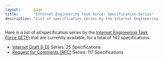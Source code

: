 ```yaml
---
layout:      page
title:       "Internet Engineering Task Force: Specification Series"
description: "List of specification series by the Internet Engineering Task Force (IETF/)"
---
```


Here is a list of all specification series by the [Internet Engineering Task Force (IETF)](http://www.ietf.org/) that are currently available, for a total of 142 specifications:

  * [Internet Draft (I-D)](I-D/) Series: 25 Specifications
  * [Request for Comments (RFC)](RFC/) Series: 117 Specifications
